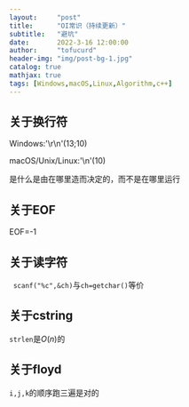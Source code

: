 ```yaml
---
layout:     "post"
title:      "OI常识（持续更新）"
subtitle:   "避坑"
date:       2022-3-16 12:00:00
author:     "tofucurd"
header-img: "img/post-bg-1.jpg"
catalog: true
mathjax: true
tags: [Windows,macOS,Linux,Algorithm,c++]
---
```


## 关于换行符

Windows:'\r\n'(13;10)

macOS/Unix/Linux:'\n'(10)

是什么是由在哪里造而决定的，而不是在哪里运行

## 关于EOF

EOF=-1

## 关于读字符

`` scanf("%c",&ch)``与``ch=getchar()``等价

## 关于cstring

``strlen``是$O(n)$的

## 关于floyd

``i,j,k``的顺序跑三遍是对的
